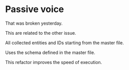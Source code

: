 # Passive voice

That was broken yesterday.

This are related to the other issue.

All collected entities and IDs starting from the master file.

Uses the schema defined in the master file.

This refactor improves the speed of execution.
